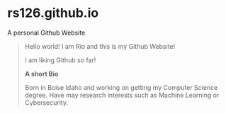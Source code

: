 # rs126.github.io
A personal Github Website

>Hello world! I am Rio and this is my Github Website!
>
>I am liking Github so far!
>
>**A short Bio**
>
>Born in Boise Idaho and working on getting my Computer Science degree. Have may research interests such as Machine Learning or Cybersecurity.
